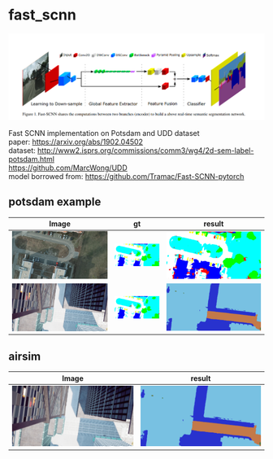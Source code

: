 # fast_scnn

![alt text](./demo/PaperImage.PNG "Model structure")  

Fast SCNN implementation on Potsdam and UDD dataset  
paper: https://arxiv.org/abs/1902.04502  
dataset: http://www2.isprs.org/commissions/comm3/wg4/2d-sem-label-potsdam.html  
https://github.com/MarcWong/UDD  
model borrowed from: https://github.com/Tramac/Fast-SCNN-pytorch  

## potsdam example

|Image | gt | result |
|------| -- |--------|
| ![](./demo/op_potsdam_2_12_RGB_box0_original.png)  |![](./demo/op_potsdam_2_12_label_box0r.png) | ![](./demo/op_potsdam_2_12_RGB_box0r.png)  |
| ![](./demo/airsim_image.png) |   ![](./demo/op_potsdam_2_12_label_box0r.png)    |![](./demo/airsim_out.png) |

## airsim  

|Image | result |
|----- |--------|
| ![](./demo/airsim_image.png) | ![](./demo/airsim_out.png) |
